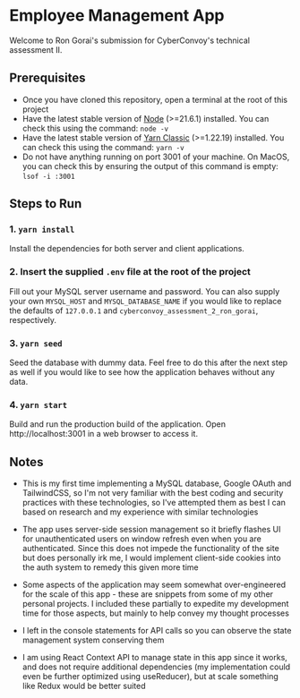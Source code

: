 # Employee Management App

Welcome to Ron Gorai's submission for CyberConvoy's technical assessment II.


## Prerequisites

- Once you have cloned this repository, open a terminal at the root of this project
- Have the latest stable version of [Node](https://nodejs.org/en/download/current) (>=21.6.1) installed. You can check this using the command: `node -v`
- Have the latest stable version of [Yarn Classic](https://classic.yarnpkg.com/lang/en/docs/install/) (>=1.22.19) installed. You can check this using the command: `yarn -v`
- Do not have anything running on port 3001 of your machine. On MacOS, you can check this by ensuring the output of this command is empty: `lsof -i :3001`


## Steps to Run

### 1. `yarn install`
Install the dependencies for both server and client applications.

### 2. Insert the supplied `.env` file at the root of the project
Fill out your MySQL server username and password. You can also supply your own `MYSQL_HOST` and `MYSQL_DATABASE_NAME` if you would like to replace the defaults of `127.0.0.1` and `cyberconvoy_assessment_2_ron_gorai`, respectively.

### 3. `yarn seed`
Seed the database with dummy data. Feel free to do this after the next step as well if you would like to see how the application behaves without any data.

### 4. `yarn start`
Build and run the production build of the application. Open http://localhost:3001 in a web browser to access it.


## Notes

- This is my first time implementing a MySQL database, Google OAuth and TailwindCSS, so I'm not very familiar with the best coding and security practices with these technologies, so I've attempted them as best I can based on research and my experience with similar technologies

- The app uses server-side session management so it briefly flashes UI for unauthenticated users on window refresh even when you are authenticated. Since this does not impede the functionality of the site but does personally irk me, I would implement client-side cookies into the auth system to remedy this given more time

- Some aspects of the application may seem somewhat over-engineered for the scale of this app - these are snippets from some of my other personal projects. I included these partially to expedite my development time for those aspects, but mainly to help convey my thought processes

- I left in the console statements for API calls so you can observe the state management system conserving them

- I am using React Context API to manage state in this app since it works, and does not require additional dependencies (my implementation could even be further optimized using useReducer), but at scale something like Redux would be better suited